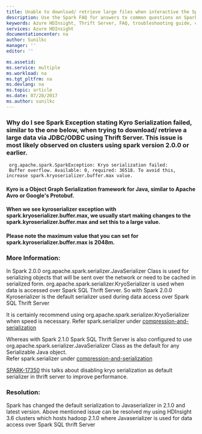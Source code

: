 ```yaml
---
title: Unable to download/ retrieve large files when interactive the SparkSQL using Thrift Server? | Microsoft Docs
description: Use the Spark FAQ for answers to common questions on Spark on Azure HDInsight platform.
keywords: Azure HDInsight, Thrift Server, FAQ, troubleshooting guide, common problems, default serialization, kyro, remote submission
services: Azure HDInsight
documentationcenter: na
author: Sunilkc
manager: ''
editor: ''

ms.assetid: 
ms.service: multiple
ms.workload: na
ms.tgt_pltfrm: na
ms.devlang: na
ms.topic: article
ms.date: 07/28/2017
ms.author: sunilkc
---
```



### Why do I see Spark Exception stating Kyro Serialization failed, similar to the one below, when trying to download/ retrieve a large data via JDBC/ODBC using Thrift Server. This issue is most likely observed on clusters using spark version  2.0.0 or earlier.

~~~~
 org.apache.spark.SparkException: Kryo serialization failed: 
 Buffer overflow. Available: 0, required: 36518. To avoid this, increase spark.kryoserializer.buffer.max value.
~~~~

#### Kyro is a Object Graph Serialization framework for Java, similar to Apache Avro or Google's Protobuf.
#### When we see kyroserializer exception with spark.kryoserializer.buffer.max, we usually start making changes to the spark.kyroserializer.buffer.max and set this to a large value.
#### Please note the maximum value that you can set for spark.kyroserializer.buffer.max is 2048m.

### More Information:

In Spark 2.0.0 org.apache.spark.serializer.JavaSerializer Class is used for serializing objects that will be sent over the network or need to be cached in serialized form. org.apache.spark.serializer.KryoSerializer is used when data is accessed over  Spark SQL Thrift Server. 
So with Spark 2.0.0 Kyroserializer is the default serializer used during data access over Spark SQL Thrift Server 

It is certainly recommend using org.apache.spark.serializer.KryoSerializer when speed is necessary.
Refer spark.serializer under [compression-and-serialization](http://spark.apache.org/docs/2.0.0/configuration.html#compression-and-serialization)

Whereas with Spark 2.1.0  Spark SQL Thrift Server is also configured to use org.apache.spark.serializer.JavaSerializer Class as the default for any Serializable Java object.   
Refer spark.serializer under [compression-and-serialization](http://spark.apache.org/docs/2.1.0/configuration.html#compression-and-serialization)

[SPARK-17350](https://issues.apache.org/jira/browse/SPARK-17350) this talks about disabling kryo serialization as default serializer in thrift server to improve performance.

### Resolution:
Spark has changed the default serialization to Javaserializer in 2.1.0 and latest version. 
Above mentioned  issue can be resolved my using HDInsight 3.6 clusters which hosts  hadoop 2.1.0 where Javaserializer is used for data access over Spark SQL thrift Server
